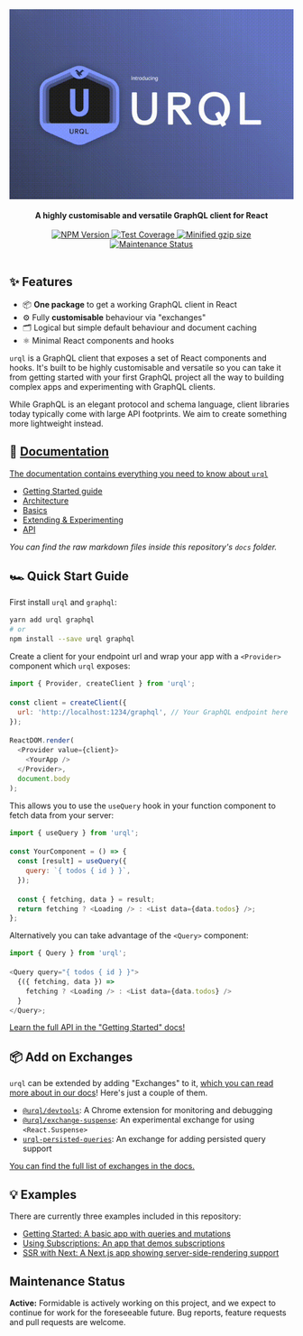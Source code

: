 <div align="center">
  <img width="540" alt="urql" src="https://raw.githubusercontent.com/FormidableLabs/urql/master/docs/urql-banner.gif" />

  <br />
  <br />

  <strong>
    A highly customisable and versatile GraphQL client for React
  </strong>

  <br />
  <br />
  <a href="https://npmjs.com/package/urql">
    <img alt="NPM Version" src="https://img.shields.io/npm/v/urql.svg" />
  </a>
  <a href="https://codecov.io/gh/FormidableLabs/urql">
    <img alt="Test Coverage" src="https://codecov.io/gh/FormidableLabs/urql/branch/master/graph/badge.svg" />
  </a>
  <a href="https://bundlephobia.com/result?p=urql">
    <img alt="Minified gzip size" src="https://img.shields.io/bundlephobia/minzip/urql.svg?label=gzip%20size" />
  </a>
  <a href="https://github.com/FormidableLabs/urql#maintenance-status">
    <img alt="Maintenance Status" src="https://img.shields.io/badge/maintenance-active-green.svg" />
  </a>

  <br />
  <br />
</div>

## ✨ Features

- 📦 **One package** to get a working GraphQL client in React
- ⚙️ Fully **customisable** behaviour via "exchanges"
- 🗂 Logical but simple default behaviour and document caching
- ⚛️ Minimal React components and hooks

`urql` is a GraphQL client that exposes a set of React components and hooks. It's built to be highly customisable and versatile so you can take it from getting started with your first GraphQL project all the way to building complex apps and experimenting with GraphQL clients.

While GraphQL is an elegant protocol and schema language, client libraries today typically come with large API footprints. We aim to create something more lightweight instead.

## 📃 [Documentation](https://formidable.com/open-source/urql/docs)

[The documentation contains everything you need to know about `urql`](https://formidable.com/open-source/urql/docs)

- [Getting Started guide](https://formidable.com/open-source/urql/docs/getting-started/)
- [Architecture](https://formidable.com/open-source/urql/docs/architecture/)
- [Basics](https://formidable.com/open-source/urql/docs/basics/)
- [Extending & Experimenting](https://formidable.com/open-source/urql/docs/extending-&-experimenting/)
- [API](https://formidable.com/open-source/urql/docs/api/)

_You can find the raw markdown files inside this repository's `docs` folder._

## 🏎️ Quick Start Guide

First install `urql` and `graphql`:

```sh
yarn add urql graphql
# or
npm install --save urql graphql
```

Create a client for your endpoint url and wrap your app with a `<Provider>` component which `urql` exposes:

```js
import { Provider, createClient } from 'urql';

const client = createClient({
  url: 'http://localhost:1234/graphql', // Your GraphQL endpoint here
});

ReactDOM.render(
  <Provider value={client}>
    <YourApp />
  </Provider>,
  document.body
);
```

This allows you to use the `useQuery` hook in your function component to
fetch data from your server:

```js
import { useQuery } from 'urql';

const YourComponent = () => {
  const [result] = useQuery({
    query: `{ todos { id } }`,
  });

  const { fetching, data } = result;
  return fetching ? <Loading /> : <List data={data.todos} />;
};
```

Alternatively you can take advantage of the `<Query>` component:

```js
import { Query } from 'urql';

<Query query="{ todos { id } }">
  {({ fetching, data }) =>
    fetching ? <Loading /> : <List data={data.todos} />
  }
</Query>;
```

[Learn the full API in the "Getting Started" docs!](https://formidable.com/open-source/urql/docs/getting-started/)

## 📦 Add on Exchanges

`urql` can be extended by adding "Exchanges" to it, [which you can read
more about in our docs](https://formidable.com/open-source/urql/docs/architecture/#exchanges)! Here's just a couple of them.

- [`@urql/devtools`](https://github.com/FormidableLabs/urql-devtools): A Chrome extension for monitoring and debugging
- [`@urql/exchange-suspense`](https://github.com/FormidableLabs/urql-exchange-suspense): An experimental exchange for using `<React.Suspense>`
- [`urql-persisted-queries`](https://github.com/Daniel15/urql-persisted-queries): An exchange for adding persisted query support

[You can find the full list of exchanges in the docs.](./docs/exchanges.md)

## 💡 Examples

There are currently three examples included in this repository:

- [Getting Started: A basic app with queries and mutations](examples/1-getting-started/)
- [Using Subscriptions: An app that demos subscriptions](examples/2-using-subscriptions/)
- [SSR with Next: A Next.js app showing server-side-rendering support](examples/3-ssr-with-nextjs/)

## Maintenance Status

**Active:** Formidable is actively working on this project, and we expect to continue for work for the foreseeable future. Bug reports, feature requests and pull requests are welcome.
